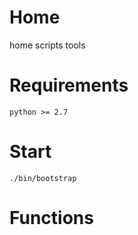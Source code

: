 # Home
home scripts tools

# Requirements

```
python >= 2.7
```

# Start

```
./bin/bootstrap
```

# Functions


